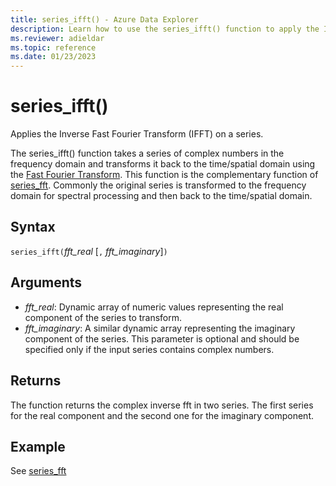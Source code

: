 ```yaml
---
title: series_ifft() - Azure Data Explorer
description: Learn how to use the series_ifft() function to apply the Inverse Fast Fourier Transform (IFFT) on a series.
ms.reviewer: adieldar
ms.topic: reference
ms.date: 01/23/2023
---
```

# series_ifft()

Applies the Inverse Fast Fourier Transform (IFFT) on a series.  

The series_ifft() function takes a series of complex numbers in the frequency domain and transforms it back to the time/spatial domain using the [Fast Fourier Transform](https://en.wikipedia.org/wiki/Fast_Fourier_transform). This function is the complementary function of [series_fft](series-fft-function.md). Commonly the original series is transformed to the frequency domain for spectral processing and then back to the time/spatial domain.

## Syntax

`series_ifft(`*fft_real* [`,` *fft_imaginary*]`)`

## Arguments

* *fft_real*: Dynamic array of numeric values representing the real component of the series to transform.
* *fft_imaginary*: A similar dynamic array representing the imaginary component of the series. This parameter is optional and should be specified only if the input series contains complex numbers.

## Returns

The function returns the complex inverse fft in two series. The first series for the real component and the second one for the imaginary component.

## Example

See [series_fft](series-fft-function.md#example)
